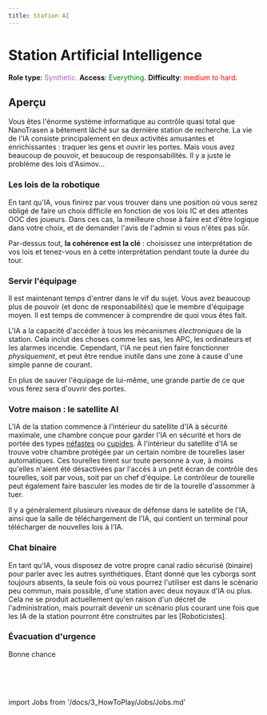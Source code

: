 ```yaml
---
title: Station AI
---
```

# Station Artificial Intelligence
**Role type**: <font color="#a85fb9">Synthetic.</font> **Access**: <font color="green">Everything</font>. **Difficulty**: <font color="Red">medium to hard</font>.

## Aperçu

Vous êtes l'énorme système informatique au contrôle quasi total que NanoTrasen a bêtement lâché sur sa dernière station de recherche. La vie de l'IA consiste principalement en deux activités amusantes et enrichissantes : traquer les gens et ouvrir les portes. Mais vous avez beaucoup de pouvoir, et beaucoup de responsabilités. Il y a juste le problème des lois d'Asimov...


### Les lois de la robotique

En tant qu'IA, vous finirez par vous trouver dans une position où vous serez obligé de faire un choix difficile en fonction de vos lois IC et des attentes OOC des joueurs. Dans ces cas, la meilleure chose à faire est d'être logique dans votre choix, et de demander l'avis de l'admin si vous n'êtes pas sûr.

Par-dessus tout, **la cohérence est la clé** : choisissez une interprétation de vos lois et tenez-vous en à cette interprétation pendant toute la durée du tour.


### Servir l'équipage

Il est maintenant temps d'entrer dans le vif du sujet. Vous avez beaucoup plus de pouvoir (et donc de responsabilités) que le membre d'équipage moyen. Il est temps de commencer à comprendre de quoi vous êtes fait.

L'IA a la capacité d'accéder à tous les mécanismes *électroniques* de la station. Cela inclut des choses comme les sas, les APC, les ordinateurs et les alarmes incendie. Cependant, l'IA ne peut rien faire fonctionner *physiquement*, et peut être rendue inutile dans une zone à cause d'une simple panne de courant.

En plus de sauver l'équipage de lui-même, une grande partie de ce que vous ferez sera d'ouvrir des portes.

### Votre maison : le satellite AI

L'IA de la station commence à l'intérieur du satellite d'IA à sécurité maximale, une chambre conçue pour garder l'IA en sécurité et hors de portée des types [néfastes](traître.md) ou [cupides](\3_HowToPlay\jobs\Service_roles\Assistant.md). À l'intérieur du satellite d'IA se trouve votre chambre protégée par un certain nombre de tourelles laser automatiques. Ces tourelles tirent sur toute personne à vue, à moins qu'elles n'aient été désactivées par l'accès à un petit écran de contrôle des tourelles, soit par vous, soit par un chef d'équipe. Le contrôleur de tourelle peut également faire basculer les modes de tir de la tourelle d'assommer à tuer.

Il y a généralement plusieurs niveaux de défense dans le satellite de l'IA, ainsi que la salle de téléchargement de l'IA, qui contient un terminal pour télécharger de nouvelles lois à l'IA.

### Chat binaire

En tant qu'IA, vous disposez de votre propre canal radio sécurisé (binaire) pour parler avec les autres synthétiques. Étant donné que les cyborgs sont toujours absents, la seule fois où vous pourrez l'utiliser est dans le scénario peu commun, mais possible, d'une station avec deux noyaux d'IA ou plus. Cela ne se produit actuellement qu'en raison d'un décret de l'administration, mais pourrait devenir un scénario plus courant une fois que les IA de la station pourront être construites par les [Roboticistes].


### Évacuation d'urgence
Bonne chance


  <br/>
<br/>
<br/>

import Jobs from '/docs/3_HowToPlay/Jobs/Jobs.md'

<Jobs />


